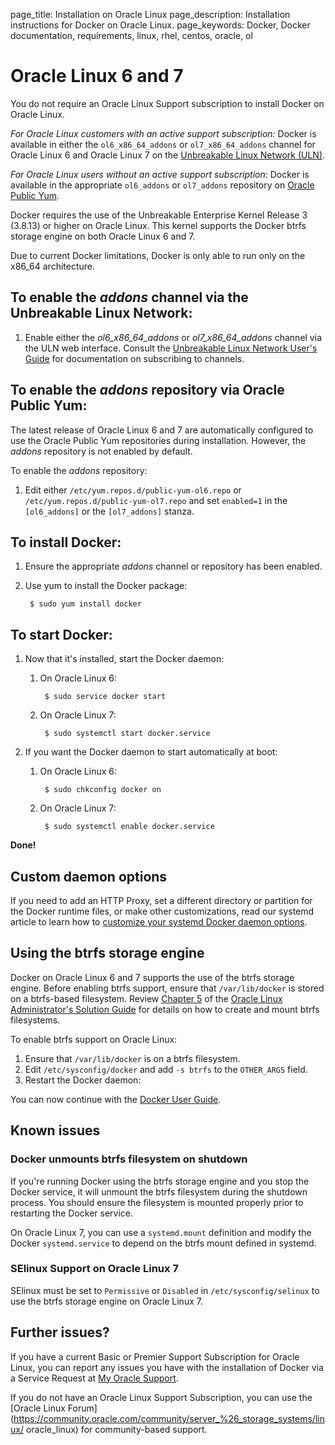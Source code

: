 page_title: Installation on Oracle Linux
page_description: Installation instructions for Docker on Oracle Linux.
page_keywords: Docker, Docker documentation, requirements, linux, rhel, centos, oracle, ol

# Oracle Linux 6 and 7

You do not require an Oracle Linux Support subscription to install Docker on
Oracle Linux.

*For Oracle Linux customers with an active support subscription:*
Docker is available in either the `ol6_x86_64_addons` or `ol7_x86_64_addons`
channel for Oracle Linux 6 and Oracle Linux 7 on the [Unbreakable Linux Network
(ULN)](https://linux.oracle.com).

*For Oracle Linux users without an active support subscription:*
Docker is available in the appropriate `ol6_addons` or `ol7_addons` repository
on [Oracle Public Yum](http://public-yum.oracle.com).

Docker requires the use of the Unbreakable Enterprise Kernel Release 3 (3.8.13)
or higher on Oracle Linux. This kernel supports the Docker btrfs storage engine
on both Oracle Linux 6 and 7.

Due to current Docker limitations, Docker is only able to run only on the x86_64
architecture.

## To enable the *addons* channel via the Unbreakable Linux Network:

1. Enable either the *ol6\_x86\_64\_addons* or *ol7\_x86\_64\_addons* channel
via the ULN web interface.
Consult the [Unbreakable Linux Network User's
Guide](http://docs.oracle.com/cd/E52668_01/E39381/html/index.html) for
documentation on subscribing to channels.

## To enable the *addons* repository via Oracle Public Yum:

The latest release of Oracle Linux 6 and 7 are automatically configured to use
the Oracle Public Yum repositories during installation. However, the *addons*
repository is not enabled by default.

To enable the *addons* repository:

1. Edit either `/etc/yum.repos.d/public-yum-ol6.repo` or
`/etc/yum.repos.d/public-yum-ol7.repo`
and set `enabled=1` in the `[ol6_addons]` or the `[ol7_addons]` stanza.

## To install Docker:

1. Ensure the appropriate *addons* channel or repository has been enabled.

2. Use yum to install the Docker package:

		$ sudo yum install docker

## To start Docker:

1. Now that it's installed, start the Docker daemon:

	1. On Oracle Linux 6:

	    	$ sudo service docker start

	2. On Oracle Linux 7:

			$ sudo systemctl start docker.service

2. If you want the Docker daemon to start automatically at boot:

	1. On Oracle Linux 6:

	    	$ sudo chkconfig docker on

	2. On Oracle Linux 7:

			$ sudo systemctl enable docker.service

**Done!**

## Custom daemon options

If you need to add an HTTP Proxy, set a different directory or partition for the
Docker runtime files, or make other customizations, read our systemd article to
learn how to [customize your systemd Docker daemon options](/articles/systemd/).

## Using the btrfs storage engine

Docker on Oracle Linux 6 and 7 supports the use of the btrfs storage engine.
Before enabling btrfs support, ensure that `/var/lib/docker` is stored on a
btrfs-based filesystem. Review [Chapter
5](http://docs.oracle.com/cd/E37670_01/E37355/html/ol_btrfs.html) of the [Oracle
Linux Administrator's Solution
Guide](http://docs.oracle.com/cd/E37670_01/E37355/html/index.html) for details
on how to create and mount btrfs filesystems.

To enable btrfs support on Oracle Linux:

1. Ensure that `/var/lib/docker` is on a btrfs filesystem.
1. Edit `/etc/sysconfig/docker` and add `-s btrfs` to the `OTHER_ARGS` field.
2. Restart the Docker daemon:

You can now continue with the [Docker User Guide](/userguide/).

## Known issues

### Docker unmounts btrfs filesystem on shutdown
If you're running Docker using the btrfs storage engine and you stop the Docker
service, it will unmount the btrfs filesystem during the shutdown process. You
should ensure the filesystem is mounted properly prior to restarting the Docker
service.

On Oracle Linux 7, you can use a `systemd.mount` definition and modify the
Docker `systemd.service` to depend on the btrfs mount defined in systemd.

### SElinux Support on Oracle Linux 7
SElinux must be set to `Permissive` or `Disabled` in `/etc/sysconfig/selinux` to
use the btrfs storage engine on Oracle Linux 7.

## Further issues?

If you have a current Basic or Premier Support Subscription for Oracle Linux,
you can report any issues you have with the installation of Docker via a Service
Request at [My Oracle Support](http://support.oracle.com).

If you do not have an Oracle Linux Support Subscription, you can use the [Oracle
Linux
Forum](https://community.oracle.com/community/server_%26_storage_systems/linux/
oracle_linux) for community-based support.
